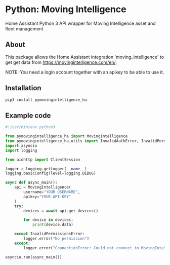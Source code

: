 # Python: Moving Intelligence

Home Assistant Python 3 API wrapper for Moving Intelligence asset and fleet management

## About

This package allows the Home Assistant integration 'moving_intelligence' to get get data from https://movingintelligence.com/en/.

NOTE: You need a login account together with an apikey to be able to use it.

## Installation

```bash
pip3 install pymovingintelligence_ha
```

## Example code

```python
#!/usr/bin/env python3

from pymovingintelligence_ha import MovingIntelligence
from pymovingintelligence_ha.utils import InvalidAuthError, InvalidPermissionsError
import asyncio
import logging

from aiohttp import ClientSession

logger = logging.getLogger(__name__)
logging.basicConfig(level=logging.DEBUG)

async def async_main():
    api = MovingIntelligence(
        username="YOUR USERNAME",
        apikey="YOUR API-KEY"
    )
    try:
        devices = await api.get_devices()

        for device in devices:
            print(device.data)

    except InvalidPermissionsError:
        logger.error("No permission")
    except:
        logger.error("ConnectionError: Could not connect to MovingIntelligence")

asyncio.run(async_main())
```
